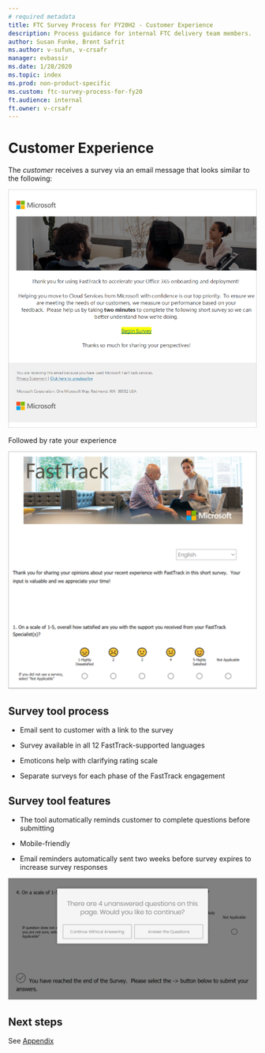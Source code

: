 ```yaml
---
# required metadata
title: FTC Survey Process for FY20H2 - Customer Experience
description: Process guidance for internal FTC delivery team members.
author: Susan Funke, Brent Safrit
ms.author: v-sufun, v-crsafr
manager: evbassir
ms.date: 1/28/2020
ms.topic: index
ms.prod: non-product-specific
ms.custom: ftc-survey-process-for-fy20
ft.audience: internal
ft.owner: v-crsafr
---
```

# Customer Experience

The *customer* receives a survey via an email message that looks similar to the following:

![begin-survey.png](customer-experience/begin-survey.png "Begin survey")

Followed by rate your experience

![rate-your-experience.png](customer-experience/rate-your-experience.png "Rate your experience")

## Survey tool process

- Email sent to customer with a link to the survey

- Survey available in all 12 FastTrack-supported languages 

- Emoticons help with clarifying rating scale

- Separate surveys for each phase of the FastTrack engagement

## Survey tool features

- The tool automatically reminds customer to complete questions before submitting

- Mobile-friendly

- Email reminders automatically sent two weeks before survey expires to increase survey responses

![survey-email-reminder.png](customer-experience/survey-email-reminder.png "Survey email reminder")

## Next steps

See [Appendix](appendix.md)